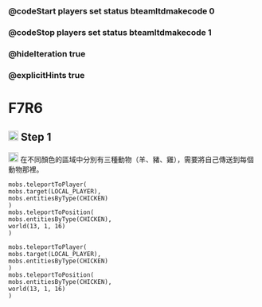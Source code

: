 ### @codeStart players set status bteamltdmakecode 0
### @codeStop players set status bteamltdmakecode 1


### @hideIteration true
### @explicitHints true

# F7R6

## <img src="https://blocklite.20240806.xyz/tw/1/f7r6" width="20" height="20"> Step 1
<img src="https://blocklite.20240806.xyz/tw/1/f7r6" width="20" height="20"> 在不同顏色的區域中分別有三種動物（羊、豬、雞），需要將自己傳送到每個動物那裡。


```ghost
mobs.teleportToPlayer(
mobs.target(LOCAL_PLAYER),
mobs.entitiesByType(CHICKEN)
)
mobs.teleportToPosition(
mobs.entitiesByType(CHICKEN),
world(13, 1, 16)
)
```
```template
mobs.teleportToPlayer(
mobs.target(LOCAL_PLAYER),
mobs.entitiesByType(CHICKEN)
)
mobs.teleportToPosition(
mobs.entitiesByType(CHICKEN),
world(13, 1, 16)
)
```

```package
``` 